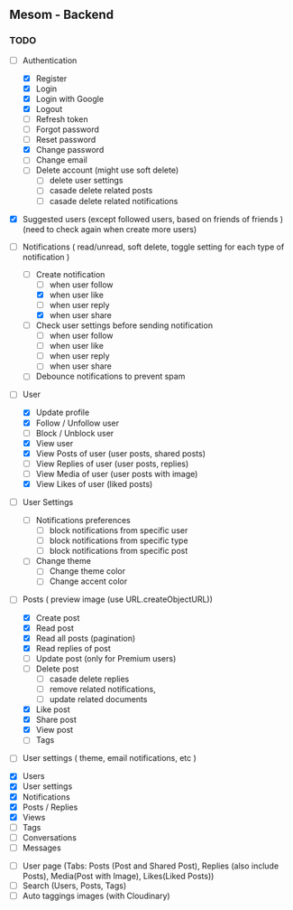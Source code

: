 ## Mesom - Backend

### TODO

<!-- features -->

- [ ] Authentication

  - [x] Register
  - [x] Login
  - [x] Login with Google
  - [x] Logout
  - [ ] Refresh token
  - [ ] Forgot password
  - [ ] Reset password
  - [x] Change password
  - [ ] Change email
  - [ ] Delete account (might use soft delete)
    - [ ] delete user settings
    - [ ] casade delete related posts
    - [ ] casade delete related notifications

- [x] Suggested users (except followed users, based on friends of friends ) (need to check again when create more users)
- [ ] Notifications ( read/unread, soft delete, toggle setting for each type of notification )
  - [ ] Create notification
    - [ ] when user follow
    - [x] when user like
    - [ ] when user reply
    - [x] when user share
  - [ ] Check user settings before sending notification
    - [ ] when user follow
    - [ ] when user like
    - [ ] when user reply
    - [ ] when user share
  - [ ] Debounce notifications to prevent spam
- [ ] User

  - [x] Update profile
  - [x] Follow / Unfollow user
  - [ ] Block / Unblock user
  - [x] View user
  - [x] View Posts of user (user posts, shared posts)
  - [ ] View Replies of user (user posts, replies)
  - [ ] View Media of user (user posts with image)
  - [x] View Likes of user (liked posts)

- [ ] User Settings

  - [ ] Notifications preferences
    - [ ] block notifications from specific user
    - [ ] block notifications from specific type
    - [ ] block notifications from specific post
  - [ ] Change theme
    - [ ] Change theme color
    - [ ] Change accent color

- [ ] Posts ( preview image (use URL.createObjectURL))

  - [x] Create post
  - [x] Read post
  - [x] Read all posts (pagination)
  - [x] Read replies of post
  - [ ] Update post (only for Premium users)
  - [ ] Delete post
    - [ ] casade delete replies
    - [ ] remove related notifications,
    - [ ] update related documents
  - [x] Like post
  - [x] Share post
  - [x] View post
  - [ ] Tags

- [ ] User settings ( theme, email notifications, etc )

<!-- models -->

- [x] Users
- [x] User settings
- [x] Notifications
- [x] Posts / Replies
- [x] Views
- [ ] Tags
- [ ] Conversations
- [ ] Messages

<!-- More -->

- [ ] User page (Tabs: Posts (Post and Shared Post), Replies (also include Posts), Media(Post with Image), Likes(Liked Posts))
- [ ] Search (Users, Posts, Tags)
- [ ] Auto taggings images (with Cloudinary)
